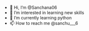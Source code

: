 - 👋 Hi, I’m @Sanchana06
- 👀 I’m interested in learning new skills
- 🌱 I’m currently learning python
- 📫 How to reach me @sanchu___6
  

<!---
Sanchana06/Sanchana06 is a ✨ special ✨ repository because its `README.md` (this file) appears on your GitHub profile.
You can click the Preview link to take a look at your changes.
--->
